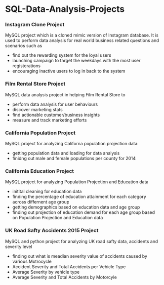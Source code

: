 # SQL-Data-Analysis-Projects

### Instagram Clone Project
MySQL project which is a cloned mimic version of Instagram database. It is used to perform data analysis for real world business related questions and scenarios such as

* find out the rewarding system for the loyal users
* launching campaign to target the weekdays with the most user registerations
* encouraging inactive users to log in back to the system

### Film Rental Store Project
MySQL data analysis project in helping Film Rental Store to

* perform data analysis for user behaviours
* discover marketing stats
* find actionable customer/business insights
* measure and track marketing efforts

### California Population Project
MySQL project for analyzing Californa population projection data

* getting population data and loading for data analysis
* finidng out male and female populations per county for 2014

### California Education Project
MySQL project for analyzing Population Projection and Education data

* initital cleaning for education data
* finding the percentage of education attainment for each category across differnent age group
* getting demographics based on education data and age group
* finding out projection of education demand for each age group based on Population Projection and Education data

### UK Road Safty Accidents 2015 Project
MySQL and python project for analyzing UK road safty data, accidents and severity level

* finding out what is meadian severity value of accidents caused by various Motrocycle
* Accident Severity and Total Accidents per Vehicle Type
* Average Severity by vehicle type
* Average Severity and Total Accidents by Motorcyle

